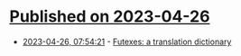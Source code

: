 # [Published on 2023-04-26](index.md)

* [2023-04-26, 07:54:21](https://lobste.rs/s/a1m85x/futexes_translation_dictionary) - [Futexes: a translation dictionary](https://outerproduct.net/futex-dictionary.html)
